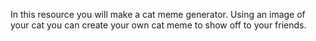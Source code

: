 In this resource you will make a cat meme generator. Using an image of your cat you can create your own cat meme to show off to your friends.

